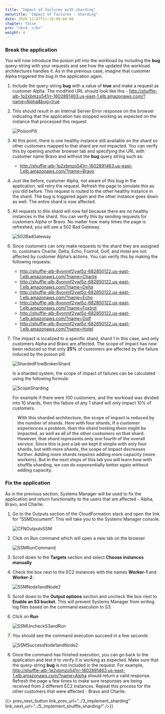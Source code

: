 ```yaml
---
title: "Impact of failures with sharding"
menutitle: "Impact of failures - Sharding"
date: 2020-12-07T11:16:09-04:00
chapter: false
pre: "<b>4. </b>"
weight: 4
---
```


### Break the application

You will now introduce the poison pill into the workload by including the **bug** query-string with your requests and see how the updated the workload architectures handles it. As in the previous case, imagine that customer Alpha triggered the bug in the application again.

1. Include the query-string **bug** with a value of **true** and make a request as customer Alpha. The modified URL should look like this - http://shuffle-alb-1p2xbmzo541rr-1602891463.us-east-1.elb.amazonaws.com/?name=Alpha&bug=true
1. This should result in an Internal Server Error response on the browser indicating that the application has stopped working as expected on the instance that processed this request

    ![PoisonPill](/Reliability/300_Fault_Isolation_with_Shuffle_Sharding/Images/PoisonPill.png?classes=lab_picture_auto)

1. At this point, there is one healthy instance still available on the shard so other customers mapped to that shard are not impacted. You can verify this by opening another browser tab and specifying the URL with customer name Bravo and without the **bug** query string such as:

    * http://shuffle-alb-1p2xbmzo541rr-1602891463.us-east-1.elb.amazonaws.com/?name=Bravo

1. Just like before, customer Alpha, not aware of this bug in the application, will retry the request. Refresh the page to simulate this as you did before. This request is routed to the other healthy instance in the shard. The bug is triggered again and the other instance goes down as well. The entire shard is now affected.
1. All requests to this shard will now fail because there are no healthy instances in the shard. You can verify this by sending requests for customers Alpha or Bravo. No matter how many times the page is refreshed, you will see a 502 Bad Gateway.

    ![502BadGateway](/Reliability/300_Fault_Isolation_with_Shuffle_Sharding/Images/502BadGateway.png?classes=lab_picture_auto)

1. Since customers can only make requests to the shard they are assigned to, customers Charlie, Delta, Echo, Foxtrot, Golf, and Hotel are not affected by customer Alpha’s actions. You can verify this by making the following requests:
    * http://shuffle-alb-8vonmf2ywl5z-682850122.us-east-1.elb.amazonaws.com/?name=Charlie
    * http://shuffle-alb-8vonmf2ywl5z-682850122.us-east-1.elb.amazonaws.com/?name=Delta
    * http://shuffle-alb-8vonmf2ywl5z-682850122.us-east-1.elb.amazonaws.com/?name=Echo
    * http://shuffle-alb-8vonmf2ywl5z-682850122.us-east-1.elb.amazonaws.com/?name=Foxtrot
    * http://shuffle-alb-8vonmf2ywl5z-682850122.us-east-1.elb.amazonaws.com/?name=Golf
    * http://shuffle-alb-8vonmf2ywl5z-682850122.us-east-1.elb.amazonaws.com/?name=Hotel

1. The impact is localized to a specific shard, shard 1 in this case, and only customers Alpha and Bravo are affected. The scope of impact has now been reduced so that only **25%** of customers are affected by the failure induced by the poison pill.

    ![ShardedFlowBrokenShard](/Reliability/300_Fault_Isolation_with_Shuffle_Sharding/Images/ShardedFlowBrokenShard.png?classes=lab_picture_auto)

    In a sharded system, the scope of impact of failures can be calculated using the following formula:

    ![ScopeSharding](/Reliability/300_Fault_Isolation_with_Shuffle_Sharding/Images/ScopeSharding.png?classes=lab_picture_auto)

    For example if there were 100 customers, and the workload was divided into 10 shards, then the failure of any 1 shard will only impact 10% of customers.

> **With this sharded architecture, the scope of impact is reduced by the number of shards. Here with four shards, if a customer experiences a problem, then the shard hosting them might be impacted, as well as all of the other customers on that shard. However, that shard represents only one fourth of the overall service. Since this is just a lab we kept it simple with only four shards, but with more shards, the scope of impact decreases further. Adding more shards requires adding more capacity (more workers). But in the next steps of this lab you will learn how with shuffle sharding, we can do exponentially better again without adding capacity.**

### Fix the application

As in the previous section, Systems Manager will be used to fix the application and return functionality to the users that are affected - Alpha, Bravo, and Charlie.

1. Go to the Outputs section of the CloudFormation stack and open the link for “SSMDocument”. This will take you to the Systems Manager console.

    ![CFNOutputsSSM](/Reliability/300_Fault_Isolation_with_Shuffle_Sharding/Images/CFNOutputsSSM.png?classes=lab_picture_auto)

1. Click on Run command which will open a new tab on the browser

    ![SSMRunCommand](/Reliability/300_Fault_Isolation_with_Shuffle_Sharding/Images/SSMRunCommand.png?classes=lab_picture_auto)

1. Scroll down to the **Targets** section and select **Choose instances manually**
1. Check the box next to the EC2 instances with the names **Worker-1** and **Worker-2**.

    ![SSMNode1andNode2](/Reliability/300_Fault_Isolation_with_Shuffle_Sharding/Images/SSMWorker1andWorker2.png?classes=lab_picture_auto)

1. Scroll down to the **Output options** section and uncheck the box next to **Enable an S3 bucket**. This will prevent Systems Manager from writing log files based on the command execution to S3.
1. Click on **Run**

    ![SSMUncheckS3andRun](/Reliability/300_Fault_Isolation_with_Shuffle_Sharding/Images/SSMUncheckS3andRun.png?classes=lab_picture_auto)

1. You should see the command execution succeed in a few seconds

    ![SSMSuccessNode1andNode2](/Reliability/300_Fault_Isolation_with_Shuffle_Sharding/Images/SSMSuccessWorker1andWorker2.png?classes=lab_picture_auto)

1. Once the command has finished execution, you can go back to the application and test it to verify it is working as expected. Make sure that the query-string **bug** is not included in the request. For example, http://shuffle-alb-1p2xbmzo541rr-1602891463.us-east-1.elb.amazonaws.com/?name=Alpha should return a valid response. Refresh the page a few times to make sure responses are being received from 2 different EC2 instances. Repeat this process for the other customers that were affected - Bravo and Charlie.

{{< prev_next_button link_prev_url="../3_implement_sharding" link_next_url="../5_implement_shuffle_sharding/" />}}
